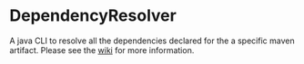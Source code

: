 # DependencyResolver

A java CLI to resolve all the dependencies declared for the a specific maven artifact. Please see
the [wiki](https://github.com/MohamedTamer94/DependencyResolver/wiki) for more information.
